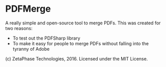 # PDFMerge
A really simple and open-source tool to merge PDFs.
This was created for two reasons:
- To test out the PDFSharp library
- To make it easy for people to merge PDFs without falling into the tyranny of Adobe

(c) ZetaPhase Technologies, 2016.
Licensed under the MIT License.
